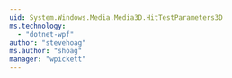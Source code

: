 ```yaml
---
uid: System.Windows.Media.Media3D.HitTestParameters3D
ms.technology: 
  - "dotnet-wpf"
author: "stevehoag"
ms.author: "shoag"
manager: "wpickett"
---
```

